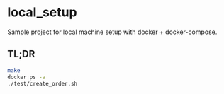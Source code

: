 # local_setup

Sample project for local machine setup with docker + docker-compose.

## TL;DR
```BASH
make
docker ps -a
./test/create_order.sh
```
